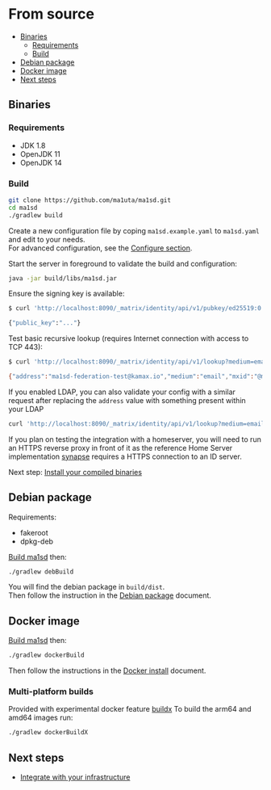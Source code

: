 # From source
- [Binaries](#binaries)
  - [Requirements](#requirements)
  - [Build](#build)
- [Debian package](#debian-package)
- [Docker image](#docker-image)
- [Next steps](#next-steps)

## Binaries
### Requirements
- JDK 1.8
- OpenJDK 11
- OpenJDK 14

### Build
```bash
git clone https://github.com/ma1uta/ma1sd.git
cd ma1sd
./gradlew build
```

Create a new configuration file by coping `ma1sd.example.yaml` to `ma1sd.yaml` and edit to your needs.  
For advanced configuration, see the [Configure section](configure.md).

Start the server in foreground to validate the build and configuration:
```bash
java -jar build/libs/ma1sd.jar
```

Ensure the signing key is available:
```bash
$ curl 'http://localhost:8090/_matrix/identity/api/v1/pubkey/ed25519:0'

{"public_key":"..."}
```

Test basic recursive lookup (requires Internet connection with access to TCP 443):
```bash
$ curl 'http://localhost:8090/_matrix/identity/api/v1/lookup?medium=email&address=ma1sd-federation-test@kamax.io'

{"address":"ma1sd-federation-test@kamax.io","medium":"email","mxid":"@ma1sd-lookup-test:kamax.io",...}
```

If you enabled LDAP, you can also validate your config with a similar request after replacing the `address` value with
something present within your LDAP
```bash
curl 'http://localhost:8090/_matrix/identity/api/v1/lookup?medium=email&address=john.doe@example.org'
```

If you plan on testing the integration with a homeserver, you will need to run an HTTPS reverse proxy in front of it
as the reference Home Server implementation [synapse](https://github.com/matrix-org/synapse) requires a HTTPS connection
to an ID server.  

Next step: [Install your compiled binaries](install/source.md)

## Debian package
Requirements:
- fakeroot
- dpkg-deb

[Build ma1sd](#build) then:
```bash
./gradlew debBuild
```
You will find the debian package in `build/dist`.  
Then follow the instruction in the [Debian package](install/debian.md) document.

## Docker image
[Build ma1sd](#build) then:
```bash
./gradlew dockerBuild
```
Then follow the instructions in the [Docker install](install/docker.md#configure) document.

### Multi-platform builds

Provided with experimental docker feature [buildx](https://docs.docker.com/buildx/working-with-buildx/)
To build the arm64 and amd64 images run:
```bash
./gradlew dockerBuildX
```

## Next steps
- [Integrate with your infrastructure](getting-started.md#integrate)

